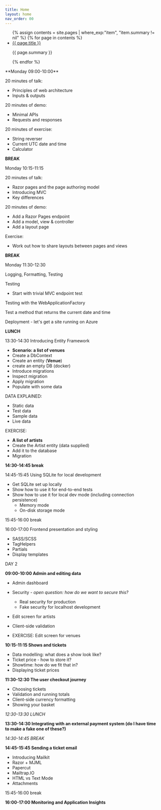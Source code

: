 ```yaml
---
title: Home
layout: home
nav_order: 00
---
```




<ul id="index-nav">
{% assign contents = site.pages | where_exp:"item", "item.summary != nil" %}
{% for page in contents %}
    <li>
        <a href="{{ page.url | relative_url }}">{{ page.title }}</a>
        <p>{{ page.summary }}</p>
</li>
{% endfor %}
</ul>
**Monday 09:00-10:00**

20 minutes of talk:

* Principles of web architecture
* Inputs & outputs

20 minutes of demo:

* Minimal APIs
* Requests and responses

20 minutes of exercise:

* String reverser
* Current UTC date and time
* Calculator

**BREAK**

Monday 10:15-11:15

20 minutes of talk:

* Razor pages and the page authoring model
* Introducing MVC
* Key differences

20 minutes of demo:

* Add a Razor Pages endpoint
* Add a model, view & controller
* Add a layout page

Exercise:

* Work out how to share layouts between pages and views

**BREAK**

Monday 11:30-12:30

Logging, Formatting, Testing

Testing

* Start with trivial MVC endpoint test

Testing with the WebApplicationFactory

Test a method that returns the current date and time

Deployment - let's get a site running on Azure

**LUNCH**

13:30-14:30 Introducing Entity Framework

* **Scenario: a list of venues**
* Create a DbContext
* Create an entity (**Venue**)
* create an empty DB (docker)
* Introduce migrations
* Inspect migration
* Apply migration
* Populate with some data

DATA EXPLAINED:

* Static data
* Test data
* Sample data
* Live data

EXERCISE:

* **A list of artists**
* Create the Artist entity (data supplied)
* Add it to the database
* Migration

**14:30-14:45 break**

14:45-15:45 Using SQLite for local development

* Get SQLite set up locally
* Show how to use it for end-to-end tests
* Show how to use it for local dev mode (including connection persistence)
  * Memory mode
  * On-disk storage mode

15:45-16:00 break

16:00-17:00 Frontend presentation and styling

* SASS/SCSS
* TagHelpers
* Partials
* Display templates

DAY 2

**09:00-10:00 Admin and editing data**

* Admin dashboard
* Security - *open question: how do we want to secure this?*
  * Real security for production
  * Fake security for localhost development

* Edit screen for artists
* Client-side validation
* EXERCISE: Edit screen for venues

**10:15-11:15 Shows and tickets**

* Data modelling: what does a show look like?
* Ticket price - how to store it?
* Showtime: how do we fit that in?
* Displaying ticket prices

**11:30-12:30 The user checkout journey**

* Choosing tickets
* Validation and running totals
* Client-side currency formatting
* Showing your basket

*12:30-13:30 LUNCH*

**13:30-14:30 Integrating with an external payment system (do I have time to make a fake one of these?)**

*14:30-14:45 BREAK*

**14:45-15:45 Sending a ticket email**

* Introducing Mailkit
* Razor + MJML
* Papercut
* Mailtrap.IO
* HTML vs Text Mode
* Attachments

15:45-16:00 break

**16:00-17:00 Monitoring and Application Insights**
